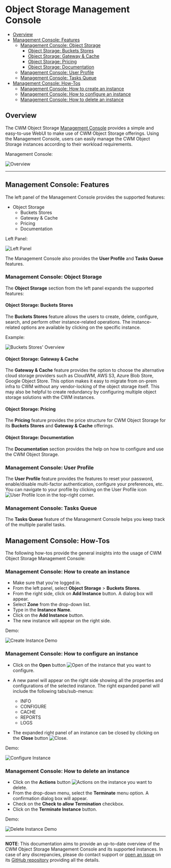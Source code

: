 # Object Storage Management Console

- [Overview](#overview)
- [Management Console: Features](#management-console-features)
  - [Management Console: Object Storage](#management-console-object-storage)
    - [Object Storage: Buckets Stores](#object-storage-buckets-stores)
    - [Object Storage: Gateway & Cache](#object-storage-gateway--cache)
    - [Object Storage: Pricing](#object-storage-pricing)
    - [Object Storage: Documentation](#object-storage-documentation)
  - [Management Console: User Profile](#management-console-user-profile)
  - [Management Console: Tasks Queue](#management-console-tasks-queue)
- [Management Console: How-Tos](#management-console-how-tos)
  - [Management Console: How to create an instance](#management-console-how-to-create-an-instance)
  - [Management Console: How to configure an instance](#management-console-how-to-configure-an-instance)
  - [Management Console: How to delete an instance](#management-console-how-to-delete-an-instance)

## Overview

The CWM Object Storage [Management Console](https://objectstorage.cloudwm.com/)
provides a simple and easy-to-use WebUI to make use of CWM Object Storage
offerings. Using the Management Console, users can easily manage the CWM Object
Storage instances according to their workload requirements.

Management Console:

![Overview](images/console/cwm-object-storage/overview.png)

---

## Management Console: Features

The left panel of the Management Console provides the supported features:

- Object Storage
  - Buckets Stores
  - Gateway & Cache
  - Pricing
  - Documentation

Left Panel:

![Left Panel](images/console/cwm-object-storage/left-panel.png)

The Management Console also provides the **User Profile** and **Tasks Queue**
features.

### Management Console: Object Storage

The **Object Storage** section from the left panel expands the supported
features:

#### Object Storage: Buckets Stores

The **Buckets Stores** feature allows the users to create, delete, configure,
search, and perform other instance-related operations. The instance-related
options are available by clicking on the specific instance.

Example:

![Buckets Stores' Overview](images/console/cwm-object-storage/buckets-stores-overview.png)

#### Object Storage: Gateway & Cache

The **Gateway & Cache** feature provides the option to choose the alternative
cloud storage providers such as CloudWM, AWS S3, Azure Blob Store, Google Object
Store. This option makes it easy to migrate from on-prem infra to CWM without
any vendor-locking of the object storage itself. This may also be helpful to
create redundancy by configuring multiple object storage solutions with the CWM
instances.

#### Object Storage: Pricing

The **Pricing** feature provides the price structure for CWM Object Storage for
its **Buckets Stores** and **Gateway & Cache** offerings.

#### Object Storage: Documentation

The **Documentation** section provides the help on how to configure and use the
CWM Object Storage.

### Management Console: User Profile

The **User Profile** feature provides the features to reset your password,
enable/disable multi-factor authentication, configure your preferences, etc. You
can navigate to your profile by clicking on the User Profile icon ![User Profile
Icon](images/console/cwm-object-storage/user-profile-icon.png) in the top-right
corner.

### Management Console: Tasks Queue

The **Tasks Queue** feature of the Management Console helps you keep track of
the multiple parallel tasks.

## Management Console: How-Tos

The following how-tos provide the general insights into the usage of CWM Object
Storage Management Console:

### Management Console: How to create an instance

- Make sure that you're logged in.
- From the left panel, select **Object Storage** > **Buckets Stores**.
- From the right side, click on **Add Instance** button. A dialog box will
  appear.
- Select **Zone** from the drop-down list.
- Type in the **Instance Name**.
- Click on the **Add Instance** button.
- The new instance will appear on the right side.

Demo:

![Create Instance Demo](images/console/cwm-object-storage/demo-create-instance.gif)

### Management Console: How to configure an instance

- Click on the **Open** button
  ![Open](images/console/cwm-object-storage/btn-open.png) of the instance that
  you want to configure.
- A new panel will appear on the right side showing all the properties and
  configurations of the selected instance. The right expanded panel will include
  the following tabs/sub-menus:

  - INFO
  - CONFIGURE
  - CACHE
  - REPORTS
  - LOGS

- The expanded right panel of an instance can be closed by clicking on the
  **Close** button ![Close](images/console/cwm-object-storage/btn-close.png).

Demo:

![Configure Instance](images/console/cwm-object-storage/demo-configure-instance.gif)

### Management Console: How to delete an instance

- Click on the **Actions** button
  ![Actions](images/console/cwm-object-storage/btn-actions.png) on the instance
  you want to delete.
- From the drop-down menu, select the **Terminate** menu option. A confirmation
  dialog box will appear.
- Check on the **Check to allow Termination** checkbox.
- Click on the **Terminate Instance** button.

Demo:

![Delete Instance Demo](images/console/cwm-object-storage/demo-delete-instance.gif)

---

**NOTE**: This documentation aims to provide an up-to-date overview of the CWM
Object Storage Management Console and its supported instances. In case of any
discrepancies, please do contact support or
[open an issue](https://github.com/CloudWebManage/cwm-users-documentation/issues/new/choose)
on its [GitHub repository](https://github.com/CloudWebManage/cwm-users-documentation)
providing all the details.
